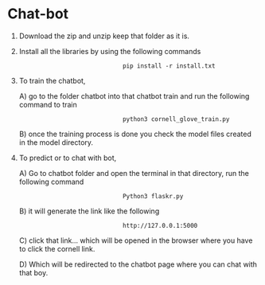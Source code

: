 # Chat-bot
1) Download the zip and unzip keep that folder as it is.
2) Install all the libraries by using the following commands 
          
                                    pip install -r install.txt
3) To train the chatbot,

      A) go to the folder chatbot into that chatbot train and run the following command to train    
 
                                    python3 cornell_glove_train.py
      B) once the training process is done you check the model files created in the model directory.
4) To predict or to chat with bot,

     A) Go to chatbot folder and open the terminal in that directory, run the following command 
                                    
                                    Python3 flaskr.py
     B) it will generate the link like the following 
                                  
                                    http://127.0.0.1:5000 
     C) click that link... which will be opened in the browser where you have to click the cornell link.
     
     D) Which will be redirected to the chatbot page where you can chat with that boy.
